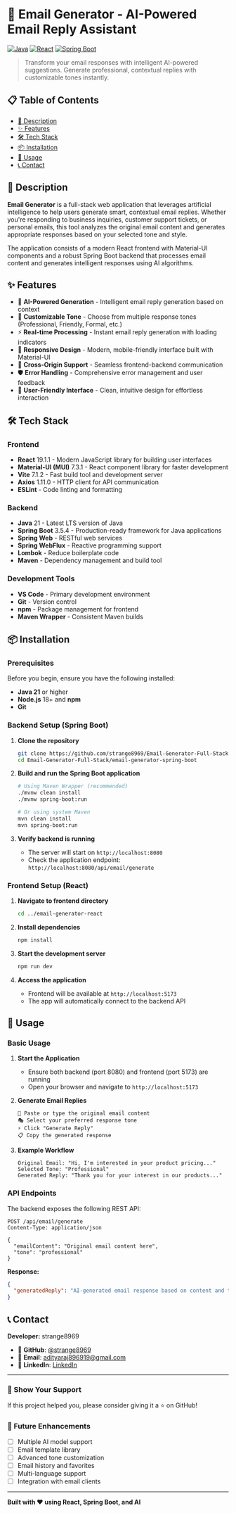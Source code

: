 # 🤖 Email Generator - AI-Powered Email Reply Assistant

[![Java](https://img.shields.io/badge/Java-21-orange.svg)](https://www.oracle.com/java/)
[![React](https://img.shields.io/badge/React-19.1.1-blue.svg)](https://reactjs.org/)
[![Spring Boot](https://img.shields.io/badge/Spring%20Boot-3.5.4-green.svg)](https://spring.io/projects/spring-boot)

> Transform your email responses with intelligent AI-powered suggestions. Generate professional, contextual replies with customizable tones instantly.

## 📋 Table of Contents

- [🚀 Description](#-description)
- [✨ Features](#-features)
- [🛠️ Tech Stack](#️-tech-stack)
- [📦 Installation](#-installation)
- [🎯 Usage](#-usage)
- [📞 Contact](#-contact)

## 🚀 Description

**Email Generator** is a full-stack web application that leverages artificial intelligence to help users generate smart, contextual email replies. Whether you're responding to business inquiries, customer support tickets, or personal emails, this tool analyzes the original email content and generates appropriate responses based on your selected tone and style.

The application consists of a modern React frontend with Material-UI components and a robust Spring Boot backend that processes email content and generates intelligent responses using AI algorithms.

## ✨ Features

- 🧠 **AI-Powered Generation** - Intelligent email reply generation based on context
- 🎨 **Customizable Tone** - Choose from multiple response tones (Professional, Friendly, Formal, etc.)
- ⚡ **Real-time Processing** - Instant email reply generation with loading indicators
- 📱 **Responsive Design** - Modern, mobile-friendly interface built with Material-UI
- 🔄 **Cross-Origin Support** - Seamless frontend-backend communication
- 🛡️ **Error Handling** - Comprehensive error management and user feedback
- 🎯 **User-Friendly Interface** - Clean, intuitive design for effortless interaction

## 🛠️ Tech Stack

### Frontend
- **React** 19.1.1 - Modern JavaScript library for building user interfaces
- **Material-UI (MUI)** 7.3.1 - React component library for faster development
- **Vite** 7.1.2 - Fast build tool and development server
- **Axios** 1.11.0 - HTTP client for API communication
- **ESLint** - Code linting and formatting

### Backend
- **Java** 21 - Latest LTS version of Java
- **Spring Boot** 3.5.4 - Production-ready framework for Java applications
- **Spring Web** - RESTful web services
- **Spring WebFlux** - Reactive programming support
- **Lombok** - Reduce boilerplate code
- **Maven** - Dependency management and build tool

### Development Tools
- **VS Code** - Primary development environment
- **Git** - Version control
- **npm** - Package management for frontend
- **Maven Wrapper** - Consistent Maven builds

## 📦 Installation

### Prerequisites

Before you begin, ensure you have the following installed:
- **Java 21** or higher
- **Node.js** 18+ and **npm**
- **Git**

### Backend Setup (Spring Boot)

1. **Clone the repository**
   ```bash
   git clone https://github.com/strange8969/Email-Generator-Full-Stack.git
   cd Email-Generator-Full-Stack/email-generator-spring-boot
   ```

2. **Build and run the Spring Boot application**
   ```bash
   # Using Maven Wrapper (recommended)
   ./mvnw clean install
   ./mvnw spring-boot:run
   
   # Or using system Maven
   mvn clean install
   mvn spring-boot:run
   ```

3. **Verify backend is running**
   - The server will start on `http://localhost:8080`
   - Check the application endpoint: `http://localhost:8080/api/email/generate`

### Frontend Setup (React)

1. **Navigate to frontend directory**
   ```bash
   cd ../email-generator-react
   ```

2. **Install dependencies**
   ```bash
   npm install
   ```

3. **Start the development server**
   ```bash
   npm run dev
   ```

4. **Access the application**
   - Frontend will be available at `http://localhost:5173`
   - The app will automatically connect to the backend API

## 🎯 Usage

### Basic Usage

1. **Start the Application**
   - Ensure both backend (port 8080) and frontend (port 5173) are running
   - Open your browser and navigate to `http://localhost:5173`

2. **Generate Email Replies**
   ```
   📧 Paste or type the original email content
   🎭 Select your preferred response tone
   ⚡ Click "Generate Reply"
   📋 Copy the generated response
   ```

3. **Example Workflow**
   ```
   Original Email: "Hi, I'm interested in your product pricing..."
   Selected Tone: "Professional"
   Generated Reply: "Thank you for your interest in our products..."
   ```

### API Endpoints

The backend exposes the following REST API:

```http
POST /api/email/generate
Content-Type: application/json

{
  "emailContent": "Original email content here",
  "tone": "professional"
}
```

**Response:**
```json
{
  "generatedReply": "AI-generated email response based on content and tone"
}
```

## 📞 Contact

**Developer:** strange8969

- 🐙 **GitHub**: [@strange8969](https://github.com/strange8969)
- 📧 **Email**: adityaraj896919@gmail.com
- 💼 **LinkedIn**: [LinkedIn](https://www.linkedin.com/in/aaditya-raj-/)

---

### 🌟 Show Your Support

If this project helped you, please consider giving it a ⭐ on GitHub!

### 🔮 Future Enhancements

- [ ] Multiple AI model support
- [ ] Email template library
- [ ] Advanced tone customization
- [ ] Email history and favorites
- [ ] Multi-language support
- [ ] Integration with email clients

---

**Built with ❤️ using React, Spring Boot, and AI**

